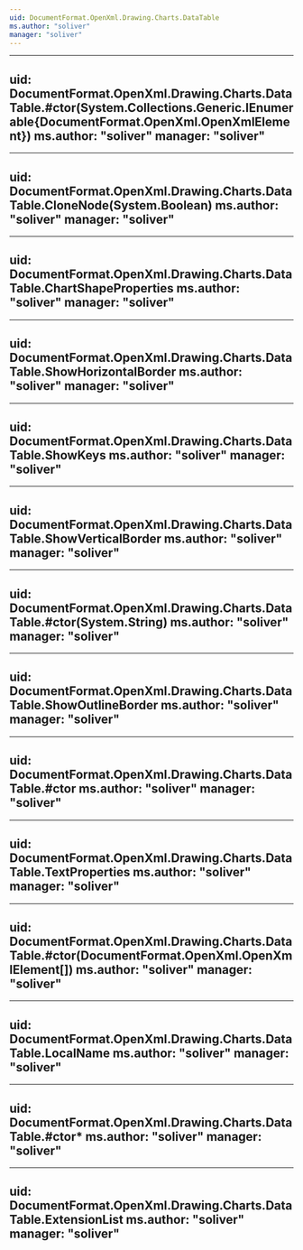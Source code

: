 ```yaml
---
uid: DocumentFormat.OpenXml.Drawing.Charts.DataTable
ms.author: "soliver"
manager: "soliver"
---
```


---
uid: DocumentFormat.OpenXml.Drawing.Charts.DataTable.#ctor(System.Collections.Generic.IEnumerable{DocumentFormat.OpenXml.OpenXmlElement})
ms.author: "soliver"
manager: "soliver"
---

---
uid: DocumentFormat.OpenXml.Drawing.Charts.DataTable.CloneNode(System.Boolean)
ms.author: "soliver"
manager: "soliver"
---

---
uid: DocumentFormat.OpenXml.Drawing.Charts.DataTable.ChartShapeProperties
ms.author: "soliver"
manager: "soliver"
---

---
uid: DocumentFormat.OpenXml.Drawing.Charts.DataTable.ShowHorizontalBorder
ms.author: "soliver"
manager: "soliver"
---

---
uid: DocumentFormat.OpenXml.Drawing.Charts.DataTable.ShowKeys
ms.author: "soliver"
manager: "soliver"
---

---
uid: DocumentFormat.OpenXml.Drawing.Charts.DataTable.ShowVerticalBorder
ms.author: "soliver"
manager: "soliver"
---

---
uid: DocumentFormat.OpenXml.Drawing.Charts.DataTable.#ctor(System.String)
ms.author: "soliver"
manager: "soliver"
---

---
uid: DocumentFormat.OpenXml.Drawing.Charts.DataTable.ShowOutlineBorder
ms.author: "soliver"
manager: "soliver"
---

---
uid: DocumentFormat.OpenXml.Drawing.Charts.DataTable.#ctor
ms.author: "soliver"
manager: "soliver"
---

---
uid: DocumentFormat.OpenXml.Drawing.Charts.DataTable.TextProperties
ms.author: "soliver"
manager: "soliver"
---

---
uid: DocumentFormat.OpenXml.Drawing.Charts.DataTable.#ctor(DocumentFormat.OpenXml.OpenXmlElement[])
ms.author: "soliver"
manager: "soliver"
---

---
uid: DocumentFormat.OpenXml.Drawing.Charts.DataTable.LocalName
ms.author: "soliver"
manager: "soliver"
---

---
uid: DocumentFormat.OpenXml.Drawing.Charts.DataTable.#ctor*
ms.author: "soliver"
manager: "soliver"
---

---
uid: DocumentFormat.OpenXml.Drawing.Charts.DataTable.ExtensionList
ms.author: "soliver"
manager: "soliver"
---
